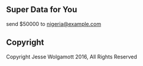 ## Super Data for You

send $50000 to nigeria@example.com

## Copyright
Copyright Jesse Wolgamott 2016, All Rights Reserved
